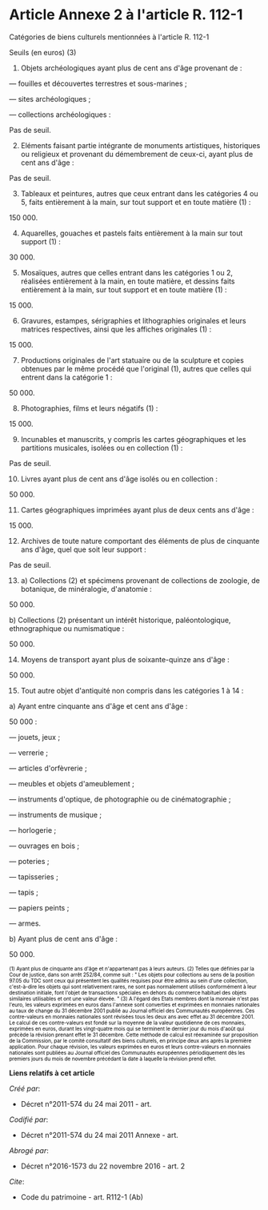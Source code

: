 # Article Annexe 2 à l'article R. 112-1

Catégories de biens culturels mentionnées à l'article R. 112-1

Seuils (en euros) (3) 

1. Objets archéologiques ayant plus de cent ans d'âge provenant de : 

― fouilles et découvertes terrestres et sous-marines ; 

― sites archéologiques ; 

― collections archéologiques : 

Pas de seuil. 

2. Eléments faisant partie intégrante de monuments artistiques, historiques ou religieux et provenant du démembrement de
ceux-ci, ayant plus de cent ans d'âge : 

Pas de seuil. 

3. Tableaux et peintures, autres que ceux entrant dans les catégories 4 ou 5, faits entièrement à la main, sur tout support
et en toute matière (1) : 

150 000.

4. Aquarelles, gouaches et pastels faits entièrement à la main sur tout support (1) : 

30 000.

5. Mosaïques, autres que celles entrant dans les catégories 1 ou 2, réalisées entièrement à la main, en toute matière, et
dessins faits entièrement à la main, sur tout support et en toute matière (1) : 

15 000.

6. Gravures, estampes, sérigraphies et lithographies originales et leurs matrices respectives, ainsi que les affiches
originales (1) : 

15 000.

7. Productions originales de l'art statuaire ou de la sculpture et copies obtenues par le même procédé que l'original (1),
autres que celles qui entrent dans la catégorie 1 : 

50 000.

8. Photographies, films et leurs négatifs (1) : 

15 000.

9. Incunables et manuscrits, y compris les cartes géographiques et les partitions musicales, isolées ou en collection (1) : 

Pas de seuil. 

10. Livres ayant plus de cent ans d'âge isolés ou en collection : 

50 000.

11. Cartes géographiques imprimées ayant plus de deux cents ans d'âge : 

15 000.

12. Archives de toute nature comportant des éléments de plus de cinquante ans d'âge, quel que soit leur support : 

Pas de seuil. 

13. a) Collections (2) et spécimens provenant de collections de zoologie, de botanique, de minéralogie, d'anatomie : 

50 000. 

b) Collections (2) présentant un intérêt historique, paléontologique, ethnographique ou numismatique : 

50 000.

14. Moyens de transport ayant plus de soixante-quinze ans d'âge : 

50 000.

15. Tout autre objet d'antiquité non compris dans les catégories 1 à 14 : 

a) Ayant entre cinquante ans d'âge et cent ans d'âge : 

50 000 : 

― jouets, jeux ; 

― verrerie ; 

― articles d'orfèvrerie ; 

― meubles et objets d'ameublement ; 

― instruments d'optique, de photographie ou de cinématographie ; 

― instruments de musique ; 

― horlogerie ; 

― ouvrages en bois ; 

― poteries ; 

― tapisseries ; 

― tapis ; 

― papiers peints ; 

― armes. 

b) Ayant plus de cent ans d'âge : 

50 000. 

<font size="1" color="#808080">
  <font color="#000000" size="1">(1) Ayant plus de cinquante ans d'âge et n'appartenant pas à leurs auteurs. (2) Telles que
définies par la Cour de justice, dans son arrêt 252/84, comme suit : " Les objets pour collections au sens de la position
97.05 du TDC sont ceux qui présentent les qualités requises pour être admis au sein d'une collection, c'est-à-dire les objets
qui sont relativement rares, ne sont pas normalement utilisés conformément à leur destination initiale, font l'objet de
transactions spéciales en dehors du commerce habituel des objets similaires utilisables et ont une valeur élevée. " (3) A
l'égard des Etats membres dont la monnaie n'est pas l'euro, les valeurs exprimées en euros dans l'annexe sont converties et
exprimées en monnaies nationales au taux de change du 31 décembre 2001 publié au Journal officiel des Communautés
européennes. Ces contre-valeurs en monnaies nationales sont révisées tous les deux ans avec effet au 31 décembre 2001. Le
calcul de ces contre-valeurs est fondé sur la moyenne de la valeur quotidienne de ces monnaies, exprimées en euros, durant
les vingt-quatre mois qui se terminent le dernier jour du mois d'août qui précède la révision prenant effet le 31 décembre.
Cette méthode de calcul est réexaminée sur proposition de la Commission, par le comité consultatif des biens culturels, en
principe deux ans après la première application. Pour chaque révision, les valeurs exprimées en euros et leurs contre-valeurs
en monnaies nationales sont publiées au Journal officiel des Communautés européennes périodiquement dès les premiers jours du
mois de novembre précédant la date à laquelle la révision prend effet.</font>
</font>

**Liens relatifs à cet article**

_Créé par_:

  - Décret n°2011-574 du 24 mai 2011  - art.

_Codifié par_:

  - Décret n°2011-574 du 24 mai 2011 Annexe - art.

_Abrogé par_:

  - Décret n°2016-1573 du 22 novembre 2016 - art. 2

_Cite_:

  - Code du patrimoine - art. R112-1 (Ab)
